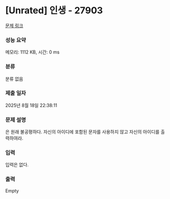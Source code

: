 # [Unrated] 인생 - 27903 

[문제 링크](https://www.acmicpc.net/problem/27903) 

### 성능 요약

메모리: 1112 KB, 시간: 0 ms

### 분류

분류 없음

### 제출 일자

2025년 8월 18일 22:38:11

### 문제 설명

<p>은 원래 불공평하다. 자신의 아이디에 포함된 문자를 사용하지 않고 자신의 아이디를 출력하여라.</p>

### 입력 

 <p>입력은 없다.</p>

### 출력 

 Empty

